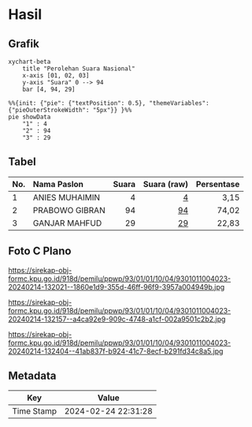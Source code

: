 # Hasil

## Grafik

```mermaid
xychart-beta
    title "Perolehan Suara Nasional"
    x-axis [01, 02, 03]
    y-axis "Suara" 0 --> 94
    bar [4, 94, 29]
```

```mermaid
%%{init: {"pie": {"textPosition": 0.5}, "themeVariables": {"pieOuterStrokeWidth": "5px"}} }%%
pie showData
    "1" : 4
    "2" : 94
    "3" : 29
```

## Tabel

| No. | Nama Paslon    | Suara | Suara (raw) | Persentase |
|:--- |:-------------- | -----:| -----------:| ----------:|
| 1   | ANIES MUHAIMIN | 4     | [4][p-1]    | 3,15       |
| 2   | PRABOWO GIBRAN | 94    | [94][p-2]   | 74,02      |
| 3   | GANJAR MAHFUD  | 29    | [29][p-3]   | 22,83      |


[p-1]: https://github.com/gigit-pemilu/pemilu-2024/blob/main/pilpres/hitung-suara/sub/93-papua-selatan/sub/01-merauke/sub/01-merauke/sub/1004-mandala/sub/023-tps/sub/paslon-1.txt
[p-2]: https://github.com/gigit-pemilu/pemilu-2024/blob/main/pilpres/hitung-suara/sub/93-papua-selatan/sub/01-merauke/sub/01-merauke/sub/1004-mandala/sub/023-tps/sub/paslon-2.txt
[p-3]: https://github.com/gigit-pemilu/pemilu-2024/blob/main/pilpres/hitung-suara/sub/93-papua-selatan/sub/01-merauke/sub/01-merauke/sub/1004-mandala/sub/023-tps/sub/paslon-3.txt

## Foto C Plano

https://sirekap-obj-formc.kpu.go.id/918d/pemilu/ppwp/93/01/01/10/04/9301011004023-20240214-132021--1860e1d9-355d-46ff-96f9-3957a004949b.jpg

https://sirekap-obj-formc.kpu.go.id/918d/pemilu/ppwp/93/01/01/10/04/9301011004023-20240214-132157--a4ca92e9-909c-4748-a1cf-002a9501c2b2.jpg

https://sirekap-obj-formc.kpu.go.id/918d/pemilu/ppwp/93/01/01/10/04/9301011004023-20240214-132404--41ab837f-b924-41c7-8ecf-b291fd34c8a5.jpg


## Metadata

| Key        | Value               |
| ---------- | ------------------- |
| Time Stamp | 2024-02-24 22:31:28 |



